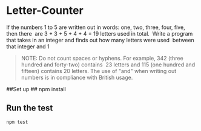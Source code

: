 # Letter-Counter #

If the numbers 1 to 5 are written out in words: one, two, three, four, five, then there  are 3 + 3 + 5 + 4 + 4 = 19 letters used in total.  
Write a program that takes in an integer and finds out how many letters were used  between that integer and 1     
> NOTE: Do not count spaces or hyphens. For example, 342 (three hundred and forty-two) contains  23 letters and 115 (one hundred and fifteen) contains 20 letters. 
> The use of "and" when writing out  numbers is in compliance with British usage. 
> 

##Set up ##
    npm install

## Run the test ##
    npm test
